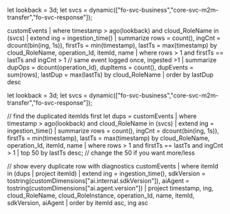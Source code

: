let lookback = 3d;
let svcs = dynamic(["fo-svc-business","core-svc-m2m-transfer","fo-svc-response"]);

customEvents
| where timestamp > ago(lookback) and cloud_RoleName in (svcs)
| extend ing = ingestion_time()
| summarize
    rows      = count(),
    ingCnt    = dcount(bin(ing, 1s)),
    firstTs   = min(timestamp),
    lastTs    = max(timestamp)
  by cloud_RoleName, operation_Id, itemId, name
| where rows > 1 and firstTs == lastTs and ingCnt > 1   // same event logged once, ingested >1
| summarize dupOps = dcount(operation_Id),
            dupItems = count(),
            dupEvents = sum(rows),
            lastDup = max(lastTs)
  by cloud_RoleName
| order by lastDup desc





let lookback = 3d;
let svcs = dynamic(["fo-svc-business","core-svc-m2m-transfer","fo-svc-response"]);

// find the duplicated itemIds first
let dups =
customEvents
| where timestamp > ago(lookback) and cloud_RoleName in (svcs)
| extend ing = ingestion_time()
| summarize rows = count(), ingCnt = dcount(bin(ing, 1s)), firstTs = min(timestamp), lastTs = max(timestamp)
  by cloud_RoleName, operation_Id, itemId, name
| where rows > 1 and firstTs == lastTs and ingCnt > 1
| top 50 by lastTs desc;   // change the 50 if you want more/less

// show every duplicate row with diagnostics
customEvents
| where itemId in (dups | project itemId)
| extend ing = ingestion_time(),
         sdkVersion = tostring(customDimensions["ai.internal.sdkVersion"]),
         aiAgent    = tostring(customDimensions["ai.agent.version"])
| project timestamp, ing, cloud_RoleName, cloud_RoleInstance,
          operation_Id, name, itemId, sdkVersion, aiAgent
| order by itemId asc, ing asc